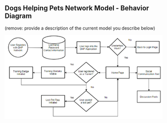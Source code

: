 ## Dogs Helping Pets Network Model - Behavior Diagram

(remove: provide a description of the current model you describe below)

![Behavior Diagram](../images/Behavior_Diagram.PNG)